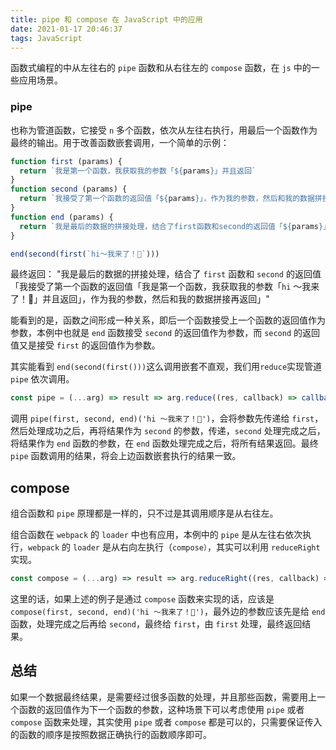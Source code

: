 ```yaml
---
title: pipe 和 compose 在 JavaScript 中的应用
date: 2021-01-17 20:46:37
tags: JavaScript
---
```


函数式编程的中从左往右的 `pipe` 函数和从右往左的 `compose` 函数，在 `js` 中的一些应用场景。

### pipe

也称为管道函数，它接受 `n` 多个函数，依次从左往右执行，用最后一个函数作为最终的输出。用于改善函数嵌套调用，一个简单的示例：

```js
function first (params) {
  return `我是第一个函数，我获取我的参数「${params}」并且返回`
}
function second (params) {
  return `我接受了第一个函数的返回值「${params}」，作为我的参数，然后和我的数据拼接再返回`
}
function end (params) {
  return `我是最后的数据的拼接处理，结合了first函数和second的返回值「${params}」`
}

end(second(first(`hi～我来了！💐`)))
```

最终返回： "我是最后的数据的拼接处理，结合了 `first` 函数和 `second` 的返回值「我接受了第一个函数的返回值「我是第一个函数，我获取我的参数「`hi` ～我来了！💐」并且返回」，作为我的参数，然后和我的数据拼接再返回」"

能看到的是，函数之间形成一种关系，即后一个函数接受上一个函数的返回值作为参数，本例中也就是 `end` 函数接受 `second` 的返回值作为参数，而 `second` 的返回值又是接受 `first` 的返回值作为参数。

其实能看到 `end(second(first()))`这么调用嵌套不直观，我们用`reduce`实现管道 `pipe` 依次调用。

```js
const pipe = (...arg) => result => arg.reduce((res, callback) => callback(res), result)
```

调用 `pipe(first, second, end)('hi ～我来了！💐')`，会将参数先传递给 `first`，然后处理成功之后，再将结果作为 `second` 的参数，传递，`second` 处理完成之后，将结果作为 `end` 函数的参数，在 `end` 函数处理完成之后，将所有结果返回。最终 `pipe` 函数调用的结果，将会上边函数嵌套执行的结果一致。

## compose

组合函数和 `pipe` 原理都是一样的，只不过是其调用顺序是从右往左。

组合函数在 `webpack` 的 `loader` 中也有应用，本例中的 `pipe` 是从左往右依次执行，`webpack` 的 `loader` 是从右向左执行（`compose）`，其实可以利用 `reduceRight` 实现。

```js
const compose = (...arg) => result => arg.reduceRight((res, callback) => callback(res), result)
```

这里的话，如果上述的例子是通过 `compose` 函数来实现的话，应该是 `compose(first, second, end)('hi ～我来了！💐')`，最外边的参数应该先是给 `end` 函数，处理完成之后再给 `second`，最终给 `first`，由 `first` 处理，最终返回结果。

## 总结

如果一个数据最终结果，是需要经过很多函数的处理，并且那些函数，需要用上一个函数的返回值作为下一个函数的参数，这种场景下可以考虑使用 `pipe` 或者 `compose` 函数来处理，其实使用 `pipe` 或者 `compose` 都是可以的，只需要保证传入的函数的顺序是按照数据正确执行的函数顺序即可。
